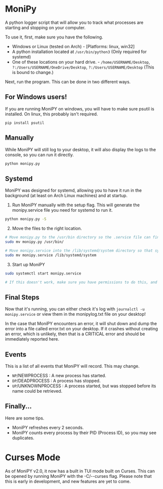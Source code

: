 # MoniPy

A python logger script that will allow you to track what processes are starting and stopping on your computer.

To use it, first, make sure you have the following.

- Windows or Linux (tested on Arch) - [Platforms: linux, win32]
- A python installation located at `/usr/bin/python3` (Only required for systemd)
- One of these locations on your hard drive. - `/home/USERNAME/Desktop`, `?:/Users/USERNAME/OneDrive/Desktop`, `?:/Users/USERNAME/Desktop` (This is bound to change.)

Next, run the program. This can be done in two different ways.

## For Windows users!

If you are running MoniPY on windows, you will have to make sure psutil is installed. On linux, this probably isn't required.

```
pip install psutil
```

## Manually

While MoniPY will still log to your desktop, it will also display the logs to the console, so you can run it directly.

```bash
python monipy.py
```

## Systemd

MoniPY was designed for systemd, allowing you to have it run in the background (at least on Arch Linux machines) and at startup.

1. Run MoniPY manually with the setup flag. This will generate the monipy.service file you need for systemd to run it.
```bash
python monipy.py -S
```
2. Move the files to the right location.
```bash
# Move monipy.py to the /usr/bin directory so the .service file can find it.
sudo mv monipy.py /usr/bin/

# Move monipy.service into the /lib/systemd/system directory so that systemd can find it.
sudo mv monipy.service /lib/systemd/system
```

3. Start up MoniPY
```bash
sudo systemctl start monipy.service

# If this doesn't work, make sure you have permissions to do this, and that you properly set up MoniPY.
```

## Final Steps

Now that it's running, you can either check it's log with `journalctl -u monipy.service` or view them in the monipylog.txt file on your desktop!

In the case that MoniPY encounters an error, it will shut down and dump the error into a file called error.txt on your desktop. If it crashes without creating an error, which is unlikely, then that is a CRITICAL error and should be immediately reported here.

## Events

This is a list of all events that MoniPY will record. This may change.

- `NP`/NEWPROCESS : A new process has started.
- `DP`/DEADPROCESS : A process has stopped.
- `UP`/UNKNOWNPROCESS : A process started, but was stopped before its name could be retrieved.

## Finally...

Here are some tips.

- MoniPY refreshes every 2 seconds.
- MoniPY counts every process by their PID (Process ID), so you may see duplicates.


# Curses Mode

As of MoniPY v2.0, it now has a built in TUI mode built on Curses. This can be opened by running MoniPY with the -C/--curses flag. Please note that this is early in development, and new features are yet to come.
